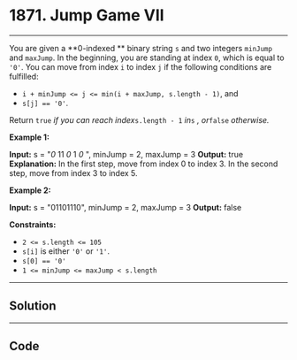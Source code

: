 # 1871. Jump Game VII

---

You are given a **0-indexed ** binary string `s` and two integers `minJump` and `maxJump`. In the beginning, you are standing at index `0`, which is equal to `'0'`. You can move from index `i` to index `j` if the following conditions are fulfilled:

  * `i + minJump <= j <= min(i + maxJump, s.length - 1)`, and
  * `s[j] == '0'`.



Return `true` _if you can reach index_`s.length - 1` _in_`s` _, or_`false` _otherwise._

 

**Example 1:**


**Input:** s = "_0_ 11 _0_ 1 _0_ ", minJump = 2, maxJump = 3
**Output:** true
**Explanation:**
In the first step, move from index 0 to index 3. 
In the second step, move from index 3 to index 5.


**Example 2:**


**Input:** s = "01101110", minJump = 2, maxJump = 3
**Output:** false


 

**Constraints:**

  * `2 <= s.length <= 105`
  * `s[i]` is either `'0'` or `'1'`.
  * `s[0] == '0'`
  * `1 <= minJump <= maxJump < s.length`

---

## Solution



---

## Code
```python


```
